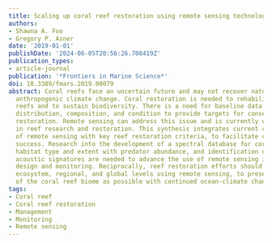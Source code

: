 ```yaml
---
title: Scaling up coral reef restoration using remote sensing technology
authors:
- Shawna A. Foo
- Gregory P. Asner
date: '2019-01-01'
publishDate: '2024-06-05T20:56:26.708419Z'
publication_types:
- article-journal
publication: '*Frontiers in Marine Science*'
doi: 10.3389/fmars.2019.00079
abstract: Coral reefs face an uncertain future and may not recover naturally from
  anthropogenic climate change. Coral restoration is needed to rehabilitate degraded
  reefs and to sustain biodiversity. There is a need for baseline data on global reef
  distribution, composition, and condition to provide targets for conservation and
  restoration. Remote sensing can address this issue and is currently underutilized
  in reef research and restoration. This synthesis integrates current capabilities
  of remote sensing with key reef restoration criteria, to facilitate coral restoration
  success. Research into the development of a spectral database for corals, linking
  habitat type and extent with predator abundance, and identification of species-specific
  acoustic signatures are needed to advance the use of remote sensing in reef restoration
  design and monitoring. Reciprocally, reef restoration efforts should innovate at
  ecosystem, regional, and global levels using remote sensing, to preserve as much
  of the coral reef biome as possible with continued ocean-climate change.
tags:
- Coral reef
- Coral reef restoration
- Management
- Monitoring
- Remote sensing
---
```

